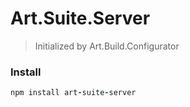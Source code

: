 # Art.Suite.Server

> Initialized by Art.Build.Configurator

### Install

```coffeescript
npm install art-suite-server
```